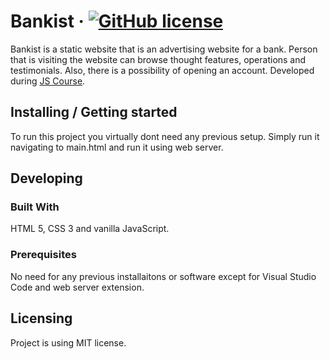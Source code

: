 
# Bankist &middot; [![GitHub license](https://img.shields.io/badge/license-MIT-blue.svg?style=flat-square)](https://github.com/Wawrzynn/bank-app/blob/master/LICENSE)


Bankist is a static website that is an advertising website for a bank. Person that is visiting the website can browse thought features, operations and testimonials. Also, there is a possibility of opening an account. Developed during [JS Course](https://www.udemy.com/course/the-complete-javascript-course/).

## Installing / Getting started

To run this project you virtually dont need any previous setup. Simply run it navigating to main.html and run it using web server.


## Developing

### Built With
HTML 5, CSS 3 and vanilla JavaScript.

### Prerequisites
No need for any previous installaitons or software except for Visual Studio Code and web server extension.


## Licensing

Project is using MIT license.
